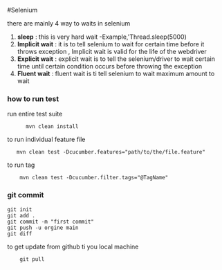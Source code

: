 #Selenium

there are mainly 4 way to waits in selenium

1. **sleep** : this is very hard wait -Example,'Thread.sleep(5000)
2. **Implicit wait** : it is to tell selenium to wait for certain time before it throws exception ,
    Implicit wait is valid for the life of the webdriver
3. **Explicit wait** : explicit wait is to tell the selenium/driver to wait certain time until certain 
   condition occurs before throwing the exception 
4. **Fluent wait** : fluent wait is ti tell selenium to wait maximum amount to wait 


### how to run test

run entire test suite

          mvn clean install

to run individual feature file

       mvn clean test -Dcucumber.features="path/to/the/file.feature"

to run tag

        mvn clean test -Dcucumber.filter.tags="@TagName"

### git commit 

    git init
    git add .
    git commit -m "first commit"
    git push -u orgine main
    git diff

to get update from github ti you local machine
       
        git pull